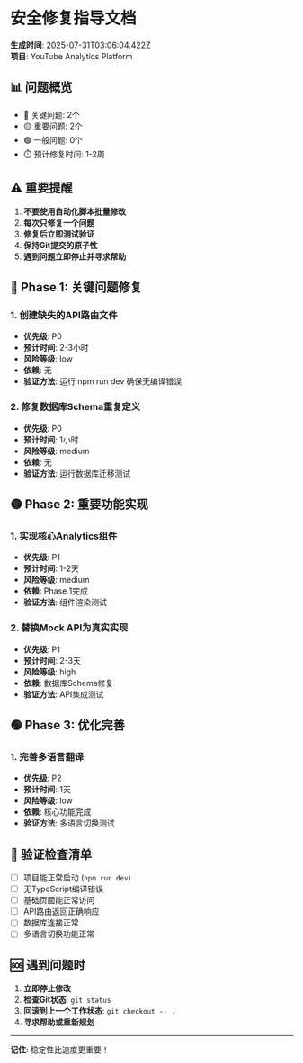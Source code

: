 # 安全修复指导文档

**生成时间**: 2025-07-31T03:06:04.422Z  
**项目**: YouTube Analytics Platform

## 📊 问题概览

- 🔴 关键问题: 2个
- 🟡 重要问题: 2个  
- 🟢 一般问题: 0个
- ⏱️ 预计修复时间: 1-2周

## ⚠️ 重要提醒

1. **不要使用自动化脚本批量修改**
2. **每次只修复一个问题**
3. **修复后立即测试验证**
4. **保持Git提交的原子性**
5. **遇到问题立即停止并寻求帮助**

## 🔴 Phase 1: 关键问题修复


### 1. 创建缺失的API路由文件

- **优先级**: P0
- **预计时间**: 2-3小时
- **风险等级**: low
- **依赖**: 无
- **验证方法**: 运行 npm run dev 确保无编译错误


### 2. 修复数据库Schema重复定义

- **优先级**: P0
- **预计时间**: 1小时
- **风险等级**: medium
- **依赖**: 无
- **验证方法**: 运行数据库迁移测试



## 🟡 Phase 2: 重要功能实现


### 1. 实现核心Analytics组件

- **优先级**: P1
- **预计时间**: 1-2天
- **风险等级**: medium
- **依赖**: Phase 1完成
- **验证方法**: 组件渲染测试


### 2. 替换Mock API为真实实现

- **优先级**: P1
- **预计时间**: 2-3天
- **风险等级**: high
- **依赖**: 数据库Schema修复
- **验证方法**: API集成测试



## 🟢 Phase 3: 优化完善


### 1. 完善多语言翻译

- **优先级**: P2
- **预计时间**: 1天
- **风险等级**: low
- **依赖**: 核心功能完成
- **验证方法**: 多语言切换测试



## 🧪 验证检查清单

- [ ] 项目能正常启动 (`npm run dev`)
- [ ] 无TypeScript编译错误
- [ ] 基础页面能正常访问
- [ ] API路由返回正确响应
- [ ] 数据库连接正常
- [ ] 多语言切换功能正常

## 🆘 遇到问题时

1. **立即停止修改**
2. **检查Git状态**: `git status`
3. **回滚到上一个工作状态**: `git checkout -- .`
4. **寻求帮助或重新规划**

---

**记住**: 稳定性比速度更重要！
